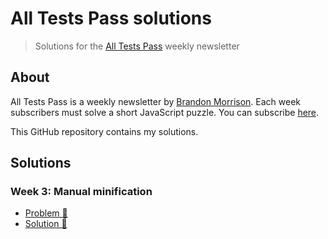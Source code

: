 # All Tests Pass solutions
>Solutions for the [All Tests Pass](https://tinyletter.com/alltestspass) weekly newsletter


## About

All Tests Pass is a weekly newsletter by [Brandon Morrison](https://twitter.com/fillerwriter). Each week subscribers must solve a short JavaScript puzzle. You can subscribe [here](https://tinyletter.com/alltestspass).

This GitHub repository contains my solutions.


## Solutions

### Week 3: Manual minification

- [Problem 🤔](https://tinyletter.com/alltestspass/letters/all-tests-pass-week-3-manual-minification)
- [Solution 🎉](https://github.com/chrishutchinson/all-tests-pass/blob/master/week-3/index.js) 